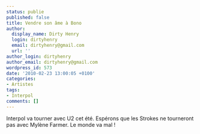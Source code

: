 ```yaml
---
status: publie
published: false
title: Vendre son âme à Bono
author:
  display_name: Dirty Henry
  login: dirtyhenry
  email: dirtyhenry@gmail.com
  url: ''
author_login: dirtyhenry
author_email: dirtyhenry@gmail.com
wordpress_id: 573
date: '2010-02-23 13:00:05 +0100'
categories:
- Artistes
tags:
- Interpol
comments: []
---
```

Interpol va tourner avec U2 cet été. Espérons que les Strokes ne tourneront pas avec Mylène Farmer. Le monde va mal !
